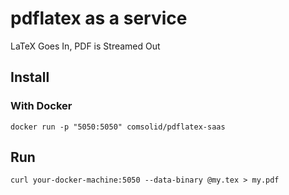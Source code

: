 # pdflatex as a service

LaTeX Goes In, PDF is Streamed Out

## Install

### With Docker

```shell
docker run -p "5050:5050" comsolid/pdflatex-saas
```

## Run

```shell
curl your-docker-machine:5050 --data-binary @my.tex > my.pdf
```
